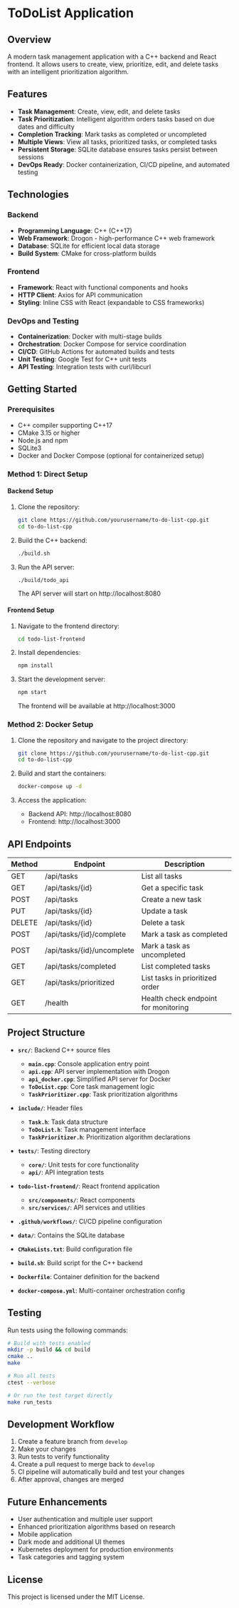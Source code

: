 # ToDoList Application

## Overview
A modern task management application with a C++ backend and React frontend. It allows users to create, view, prioritize, edit, and delete tasks with an intelligent prioritization algorithm.

## Features
- **Task Management**: Create, view, edit, and delete tasks
- **Task Prioritization**: Intelligent algorithm orders tasks based on due dates and difficulty
- **Completion Tracking**: Mark tasks as completed or uncompleted
- **Multiple Views**: View all tasks, prioritized tasks, or completed tasks
- **Persistent Storage**: SQLite database ensures tasks persist between sessions
- **DevOps Ready**: Docker containerization, CI/CD pipeline, and automated testing

## Technologies
### Backend
- **Programming Language**: C++ (C++17)
- **Web Framework**: Drogon - high-performance C++ web framework
- **Database**: SQLite for efficient local data storage
- **Build System**: CMake for cross-platform builds

### Frontend
- **Framework**: React with functional components and hooks
- **HTTP Client**: Axios for API communication
- **Styling**: Inline CSS with React (expandable to CSS frameworks)

### DevOps and Testing
- **Containerization**: Docker with multi-stage builds
- **Orchestration**: Docker Compose for service coordination
- **CI/CD**: GitHub Actions for automated builds and tests
- **Unit Testing**: Google Test for C++ unit tests
- **API Testing**: Integration tests with curl/libcurl

## Getting Started

### Prerequisites
- C++ compiler supporting C++17
- CMake 3.15 or higher
- Node.js and npm
- SQLite3
- Docker and Docker Compose (optional for containerized setup)

### Method 1: Direct Setup

#### Backend Setup
1. Clone the repository:
   ```bash
   git clone https://github.com/yourusername/to-do-list-cpp.git
   cd to-do-list-cpp
   ```

2. Build the C++ backend:
   ```bash
   ./build.sh
   ```

3. Run the API server:
   ```bash
   ./build/todo_api
   ```
   The API server will start on http://localhost:8080

#### Frontend Setup
1. Navigate to the frontend directory:
   ```bash
   cd todo-list-frontend
   ```

2. Install dependencies:
   ```bash
   npm install
   ```

3. Start the development server:
   ```bash
   npm start
   ```
   The frontend will be available at http://localhost:3000

### Method 2: Docker Setup
1. Clone the repository and navigate to the project directory:
   ```bash
   git clone https://github.com/yourusername/to-do-list-cpp.git
   cd to-do-list-cpp
   ```

2. Build and start the containers:
   ```bash
   docker-compose up -d
   ```

3. Access the application:
   - Backend API: http://localhost:8080
   - Frontend: http://localhost:3000

## API Endpoints

| Method | Endpoint | Description |
|--------|----------|-------------|
| GET | /api/tasks | List all tasks |
| GET | /api/tasks/{id} | Get a specific task |
| POST | /api/tasks | Create a new task |
| PUT | /api/tasks/{id} | Update a task |
| DELETE | /api/tasks/{id} | Delete a task |
| POST | /api/tasks/{id}/complete | Mark a task as completed |
| POST | /api/tasks/{id}/uncomplete | Mark a task as uncompleted |
| GET | /api/tasks/completed | List completed tasks |
| GET | /api/tasks/prioritized | List tasks in prioritized order |
| GET | /health | Health check endpoint for monitoring |

## Project Structure
- **`src/`**: Backend C++ source files
  - **`main.cpp`**: Console application entry point
  - **`api.cpp`**: API server implementation with Drogon
  - **`api_docker.cpp`**: Simplified API server for Docker
  - **`ToDoList.cpp`**: Core task management logic
  - **`TaskPrioritizer.cpp`**: Task prioritization algorithms

- **`include/`**: Header files
  - **`Task.h`**: Task data structure
  - **`ToDoList.h`**: Task management interface
  - **`TaskPrioritizer.h`**: Prioritization algorithm declarations

- **`tests/`**: Testing directory
  - **`core/`**: Unit tests for core functionality
  - **`api/`**: API integration tests

- **`todo-list-frontend/`**: React frontend application
  - **`src/components/`**: React components
  - **`src/services/`**: API services and utilities

- **`.github/workflows/`**: CI/CD pipeline configuration
- **`data/`**: Contains the SQLite database
- **`CMakeLists.txt`**: Build configuration file
- **`build.sh`**: Build script for the C++ backend
- **`Dockerfile`**: Container definition for the backend
- **`docker-compose.yml`**: Multi-container orchestration config

## Testing
Run tests using the following commands:

```bash
# Build with tests enabled
mkdir -p build && cd build
cmake ..
make

# Run all tests
ctest --verbose

# Or run the test target directly
make run_tests
```

## Development Workflow
1. Create a feature branch from `develop`
2. Make your changes
3. Run tests to verify functionality
4. Create a pull request to merge back to `develop`
5. CI pipeline will automatically build and test your changes
6. After approval, changes are merged

## Future Enhancements
- User authentication and multiple user support
- Enhanced prioritization algorithms based on research
- Mobile application
- Dark mode and additional UI themes
- Kubernetes deployment for production environments
- Task categories and tagging system

## License
This project is licensed under the MIT License.